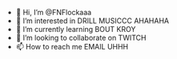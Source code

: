 - 👋 Hi, I’m @FNFlockaaa
- 👀 I’m interested in DRILL MUSICCC AHAHAHA
- 🌱 I’m currently learning BOUT KROY
- 💞️ I’m looking to collaborate on TWITCH
- 📫 How to reach me EMAIL UHHH

<!---
FNFlockaaa/FNFlockaaa is a ✨ special ✨ repository because its `README.md` (this file) appears on your GitHub profile.
You can click the Preview link to take a look at your changes.
--->
